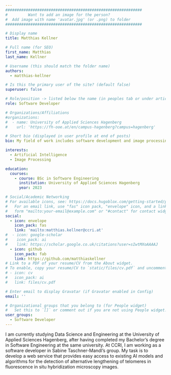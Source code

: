 ```yaml
---
############################################################
#         Want to add an image for the person?
#  Add image with name 'avatar.jpg' (or .png) to folder
############################################################

# Display name
title: Matthias Kellner

# Full name (for SEO)
first_name: Matthias
last_name: Kellner

# Username (this should match the folder name)
authors:
  - matthias-kellner

# Is this the primary user of the site? (default false)
superuser: false

# Role/position -> listed below the name (in peoples tab or under articles/events)
role: Software Developer

# Organizations/Affiliations
#organizations:
#  - name: University of Applied Sciences Hagenberg
#    url: 'https://fh-ooe.at/en/campus-hagenberg?campus=hagenberg'

# Short bio (displayed in user profile at end of posts)
bio: My field of work includes software development and image processing.

interests:
  - Artificial Intelligence
  - Image Processing

education:
  courses:
    - course: BSc in Software Engineering
      institution: University of Applied Sciences Hagenberg
      year: 2023

# Social/Academic Networking
# For available icons, see: https://docs.hugoblox.com/getting-started/page-builder/#icons
#   For an email link, use "fas" icon pack, "envelope" icon, and a link in the
#   form "mailto:your-email@example.com" or "#contact" for contact widget.
social:
  - icon: envelope
    icon_pack: fas
    link: 'mailto:matthias.kellner@ccri.at'
#  - icon: google-scholar
#    icon_pack: ai
#    link: https://scholar.google.co.uk/citations?user=sIwtMXoAAAAJ
  - icon: github
    icon_pack: fab
    link: https://github.com/matthiaskellner
# Link to a PDF of your resume/CV from the About widget.
# To enable, copy your resume/CV to `static/files/cv.pdf` and uncomment the lines below.
# - icon: cv
#   icon_pack: ai
#   link: files/cv.pdf

# Enter email to display Gravatar (if Gravatar enabled in Config)
email: ''

# Organizational groups that you belong to (for People widget)
#   Set this to `[]` or comment out if you are not using People widget. -> options listed in 'content/people/index.md'
user_groups:
  - Software Developer
---
```


I am currently studying Data Science and Engineering at the University of Applied Sciences Hagenberg, after having completed my Bachelor’s degree in Software Engineering at the same university. At CCRI, I am working as a software developer in Sabine Taschner-Mandl’s group. My task is to develop a web service that provides easy access to existing AI models and algorithms for the detection of alternative lengthening of telomeres in fluorescence in situ hybridization microscopy images.
